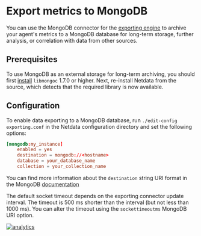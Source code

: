 <!--
title: "Export metrics to MongoDB"
description: "Archive your Agent's metrics to a MongoDB database for long-term storage, further analysis, or correlation with data from other sources."
custom_edit_url: https://github.com/netdata/netdata/edit/master/src/exporting/mongodb/README.md
sidebar_label: MongoDB
-->

# Export metrics to MongoDB

You can use the MongoDB connector for the [exporting engine](/src/exporting/README.md) to archive your agent's metrics to a
MongoDB database for long-term storage, further analysis, or correlation with data from other sources.

## Prerequisites

To use MongoDB as an external storage for long-term archiving, you should first
[install](http://mongoc.org/libmongoc/current/installing.html) `libmongoc` 1.7.0 or higher. Next, re-install Netdata
from the source, which detects that the required library is now available.

## Configuration

To enable data exporting to a MongoDB database, run `./edit-config exporting.conf` in the Netdata configuration
directory and set the following options:

```conf
[mongodb:my_instance]
    enabled = yes
    destination = mongodb://<hostname>
    database = your_database_name
    collection = your_collection_name
```

You can find more information about the `destination` string URI format in the MongoDB
[documentation](https://docs.mongodb.com/manual/reference/connection-string/)

The default socket timeout depends on the exporting connector update interval. The timeout is 500 ms shorter than the
interval (but not less than 1000 ms). You can alter the timeout using the `sockettimeoutms` MongoDB URI option.

[![analytics](https://www.google-analytics.com/collect?v=1&aip=1&t=pageview&_s=1&ds=github&dr=https%3A%2F%2Fgithub.com%2Fnetdata%2Fnetdata&dl=https%3A%2F%2Fmy-netdata.io%2Fgithub%2Fexporting%2Fmongodb%2FREADME&_u=MAC~&cid=5792dfd7-8dc4-476b-af31-da2fdb9f93d2&tid=UA-64295674-3)](<>)
